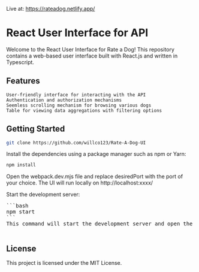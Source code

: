 Live at: https://rateadog.netlify.app/

# React User Interface for API

Welcome to the React User Interface for Rate a Dog! This repository contains a web-based user interface built with React.js and written in Typescript.

## Features

    User-friendly interface for interacting with the API
    Authentication and authorization mechanisms
    Seemless scrolling mechanism for browsing various dogs
    Table for viewing data aggregations with filtering options

## Getting Started

```bash
git clone https://github.com/willco123/Rate-A-Dog-UI
```

Install the dependencies using a package manager such as npm or Yarn:

```bash
npm install
```

Open the webpack.dev.mjs file and replace desiredPort with the port of your choice.
The UI will run locally on http://localhost:xxxx/

Start the development server:

<pre>
```bash
npm start
```
This command will start the development server and open the application in your default browser.

</pre>

## License

This project is licensed under the MIT License.
